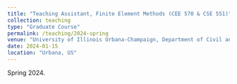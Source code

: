 ```yaml
---
title: "Teaching Assistant, Finite Element Methods (CEE 570 & CSE 551)"
collection: teaching
type: "Graduate Course"
permalink: /teaching/2024-spring
venue: "University of Illinois Urbana-Champaign, Department of Civil and Environmental Engineering"
date: 2024-01-15
location: "Urbana, US"
---
```

Spring 2024.
